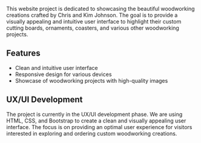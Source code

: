 This website project is dedicated to showcasing the beautiful woodworking creations crafted by Chris and Kim Johnson. The goal is to provide a visually appealing and intuitive user interface to highlight their custom cutting boards, ornaments, coasters, and various other woodworking projects.

## Features

- Clean and intuitive user interface
- Responsive design for various devices
- Showcase of woodworking projects with high-quality images

## UX/UI Development

The project is currently in the UX/UI development phase. We are using HTML, CSS, and Bootstrap to create a clean and visually appealing user interface. The focus is on providing an optimal user experience for visitors interested in exploring and ordering custom woodworking creations.
